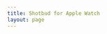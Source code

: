 ```yaml
---
title: Shotbud for Apple Watch
layout: page
---
```


<header class="homepage-cover cf-responsive">

</header>

<!-- Shotbud is an interactive tool for shooters to track and visualize their shooting sessions while improving performance and reinforcing responsible gun ownership. Shotbud utilizes the wealth of sensors on Apple Watch for increased shot detection accuracy and shooting metrics -- not possible with standard smartphone-based or analog timers.

{% callout info %}

### Looking for API documentation?

Nemo enim ipsam voluptatem quia voluptas sit aspernatur aut odit aut fugit [Panoply.io](https://panoply.io.com)

{% endcallout %}

sit `aspernatur` aut odit aut fugit, sed quia `consequuntur` magni dolores eos qui ratione voluptatem sequi nesciunt. Neque porro quisquam est, qui dolorem.

## Discussion

Perspiciatis unde omnis iste `const query = getQueryStrings();` natus error sit voluptatem accusantium doloremque laudantium, totam rem aperiam, eaque ipsa quae ab illo inventore veritatis et quasi architecto beatae vitae dicta sunt explicabo.

{% callout success %}

Check out our sample article with placeholder content on [Using Placeholder Data Effectively]({{site.url}}/ingesting-data/)

{% endcallout %} -->
